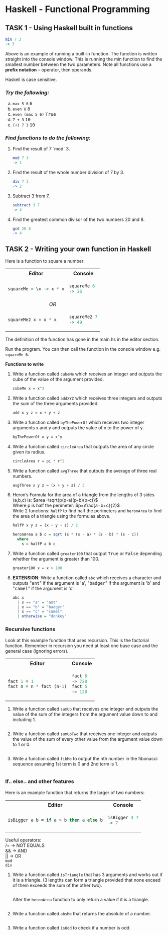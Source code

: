 # Haskell - Functional Programming
## TASK 1 - Using Haskell built in functions

```haskell
min 7 3
-> 3
```
Above is an example of running a built-in function. The function is written straight into the console window. This is running the min function to find the smallest number between the two parameters. Note all functions use a **prefix notation** – operator, then operands.

Haskell is case sensitive.

### *Try the following:*

<ol type="a">
    <li><code>max 5 6</code> <samp>6</samp></li>
    <li><code>even 8</code> <samp>8</samp></li>
    <li><code>even (max 5 6)</code> <samp>True</samp></li>
    <li><code>7 + 3</code> <samp>10</samp></li>
    <li><code>(+) 7 3</code> <samp>10</samp></li>
</ol>

### *Find functions to do the following:*
1.  Find the result of 7 \`mod\` 3.
    ```haskell
    mod 7 3
    -> 1
    ```
2.  Find the result of the whole number division of 7 by 3.
    ```haskell
    div 7 3
    -> 2
    ```
3.  Subtract 3 from 7.
    ```haskell
    subtract 3 7 
    -> 4
    ```
4.  Find the greatest common divisor of the two numbers 20 and 8.
    ```haskell
    gcd 20 8
    -> 4
    ```

## TASK 2 - Writing your own function in Haskell

Here is a function to square a number:
<table>
<tr>
<th align=center>Editor</th>
<th align=center>Console</th>
<tr>
<td>

```haskell
squareMe = \x -> x * x
```

</td>
<td>

```haskell
squareMe 6
-> 36
```

</td>
</tr>
<tr>
<td colspan=2 align=center>
<i>OR</i>
</td>
</tr>
<tr>
<td>

```haskell
squareMe2 x = x * x
```

</td>
<td>

```haskell
squareMe2 7
-> 49
```

</td>
</table>

The definition of the function has gone in the main.hs in the editor section.

Run the program. You can then call the function in the console window e.g. `squareMe 6`.

**Functions to write**

1.  Write a function called `cubeMe` which receives an integer and outputs the cube of the value of the argument provided. 
    ```haskell 
    cubeMe x = x^3
    ```
2.  Write a function called `addXYZ` which receives three integers and outputs the sum of the three arguments provided.
    ```haskell
    add x y z = x + y + z
    ```
3.  Write a function called `byThePowerOf` which receives two integer arguments x and y and outputs the value of x to the power of y.
    ```haskell
    byThePowerOf x y = x^y
    ```
4.  Write a function called `circleArea` that outputs the area of any circle given its radius.
    ```haskell
    circleArea r = pi * r^2
    ```
5.  Write a function called `avgThree` that outputs the average of three real numbers.
    ```haskell
    avgThree x y z = (x + y + z) / 3
    ```
6.  Heron’s Formula for the area of a triangle from the lengths of 3 sides (a,b,c) is: $area=\sqrt{p(p-a)(p-b)(p-c)}$  
    Where p is half the perimeter: $p=\frac{a+b+c}{2}$\
    Write 2 functions: `halfP` to find half the perimeters and `heronArea` to find the area of a triangle using the formulas above.
    ```haskell
    halfP x y z = (x + y + z) / 2

    heronArea a b c = sqrt (s * (s - a) * (s - b) * (s - c))
      where
        s = halfP a b c
    ```
7.  Write a function called `greater100` that output <samp>True</samp> or <samp>False</samp> depending whether the argument is greater than 100.
    ```haskell
    greater100 x = x > 100
    ```
8.  **EXTENSION**: Write a function called `abc` which receives a character and outputs "<samp>ant</samp>" if the argument is 'a', "<samp>badger</samp>" if the argument is 'b' and "<samp>camel</samp>" if the argument is 'c'.
    ```haskell
    abc x
      | x == "a" = "ant"
      | x == "b" = "badger"
      | x == "c" = "camel"
      | otherwise = "donkey"
    ```
### **Recursive functions**

Look at this example function that uses recursion. This is the factorial function. Remember in recursion you need at least one base case and the general case (ignoring errors).

<table>
<tr>
<th align=center>Editor</th>
<th align=center>Console</th>
<tr>
<td>

```haskell
fact 1 = 1
fact n = n * fact (n-1)
```

</td>
<td>

```haskell
fact 6
-> 720
fact 5
-> 120
```

</td>
</tr>
</table>

1.  Write a function called `sumUp` that receives one integer and outputs the value of the sum of the integers from the argument value down to and including 1.
    ```haskell
    ```

2.  Write a function called `sumUpTwo` that receives one integer and outputs the value of the sum of every other value from the argument value down to 1 or 0.
    ```haskell
    ```
3.  Write a function called `fibMe` to output the nth number in the fibonacci sequence assuming 1st term is 0 and 2nd term is 1.
    ```haskell
    ```
### If.. else.. and other features

Here is an example function that returns the larger of two numbers:

<table>
<tr>
<th align=center>Editor</th>
<th align=center>Console</th>
<tr>
<td>

```haskell
isBigger a b = if a > b then a else b
```

</td>
<td>

```haskell
isBigger 3 7
-> 7
```

</td>
</tr>
</table>

Useful operators:\
/= -> NOT EQUALS\
&& -> AND\
|| -> OR\
`mod`\
`div`

1.  Write a function called `isTriangle` that has 3 arguments and works out if it is a triangle. (3 lengths can form a triangle provided that none exceed of them exceeds the sum of the other two).
    ```haskell
    ```
    Alter the `heronArea` function to only return a value if it is a triangle.
    ```haskell
    ```

2.  Write a function called `absMe` that returns the absolute of a number.
    ```haskell
    ```

3.  Write a function called `isOdd` to check if a number is odd.
    ```haskell
    ```